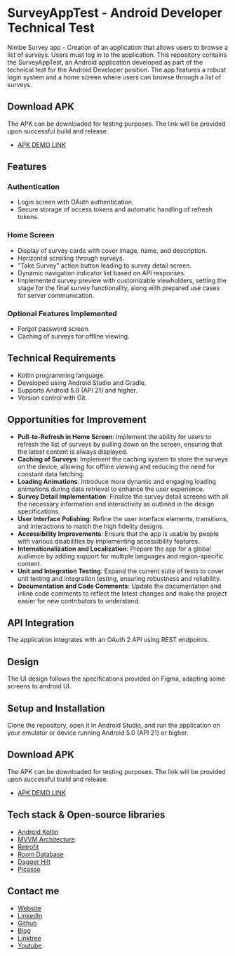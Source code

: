 # SurveyAppTest - Android Developer Technical Test
Nimbe Survey app - Creation of an application that allows users to browse a list of surveys. Users must log in to the application. 
This repository contains the SurveyAppTest, an Android application developed as part of the technical test for the Android Developer position. The app features a robust login system and a home screen where users can browse through a list of surveys.

## Download APK
The APK can be downloaded for testing purposes. The link will be provided upon successful build and release.

- [APK DEMO LINK](https://github.com/daviddagb2/survey_app_test/raw/master/apktest/app-debug.apk)


## Features

### Authentication
- Login screen with OAuth authentication.
- Secure storage of access tokens and automatic handling of refresh tokens.

### Home Screen
- Display of survey cards with cover image, name, and description.
- Horizontal scrolling through surveys.
- "Take Survey" action button leading to survey detail screen.
- Dynamic navigation indicator list based on API responses.
- Implemented survey preview with customizable viewholders, setting the stage for the final survey functionality, along with prepared use cases for server communication.


### Optional Features Implemented
- Forgot password screen.
- Caching of surveys for offline viewing.

## Technical Requirements
- Kotlin programming language.
- Developed using Android Studio and Gradle.
- Supports Android 5.0 (API 21) and higher.
- Version control with Git.

## Opportunities for Improvement

- **Pull-to-Refresh in Home Screen**: Implement the ability for users to refresh the list of surveys by pulling down on the screen, ensuring that the latest content is always displayed.
- **Caching of Surveys**: Implement the caching system to store the surveys on the device, allowing for offline viewing and reducing the need for constant data fetching.
- **Loading Animations**: Introduce more dynamic and engaging loading animations during data retrieval to enhance the user experience.
- **Survey Detail Implementation**: Finalize the survey detail screens with all the necessary information and interactivity as outlined in the design specifications.
- **User Interface Polishing**: Refine the user interface elements, transitions, and interactions to match the high fidelity designs.
- **Accessibility Improvements**: Ensure that the app is usable by people with various disabilities by implementing accessibility features.
- **Internationalization and Localization**: Prepare the app for a global audience by adding support for multiple languages and region-specific content.
- **Unit and Integration Testing**: Expand the current suite of tests to cover unit testing and integration testing, ensuring robustness and reliability.
- **Documentation and Code Comments**: Update the documentation and inline code comments to reflect the latest changes and make the project easier for new contributors to understand.


## API Integration
The application integrates with an OAuth 2 API using REST endpoints. 

## Design
The UI design follows the specifications provided on Figma, adapting some screens to android UI.

## Setup and Installation
Clone the repository, open it in Android Studio, and run the application on your emulator or device running Android 5.0 (API 21) or higher.

## Download APK
The APK can be downloaded for testing purposes. The link will be provided upon successful build and release.

- [APK DEMO LINK](https://github.com/daviddagb2/survey_app_test/raw/master/apktest/app-debug.apk)

## Tech stack & Open-source libraries
- [Android Kotlin](https://developer.android.com/kotlin)
- [MVVM Architecture](https://developer.android.com/jetpack/guide?gclsrc=aw.ds&gclid=CjwKCAjw_ISWBhBkEiwAdqxb9up3VFjuEbls5467JIVkyOdTgg-z-_NntWqaSFgkJr5qt6EmGsb7vxoCj9kQAvD_BwE)
- [Retrofit](https://square.github.io/retrofit/)
- [Room Database](https://developer.android.com/jetpack/androidx/releases/room?gclsrc=aw.ds&gclid=CjwKCAjw_ISWBhBkEiwAdqxb9r5eN7phvDex2hZ5gGRkm1GckeBjkR8LNm3GwDU_4EC8OdDDtDxt_xoCH8QQAvD_BwE)
- [Dagger Hilt](https://dagger.dev/hilt/)
- [Picasso](https://square.github.io/picasso/)

## Contact me

- [Website](https://gonzalezblanchard.com/)
- [LinkedIn](https://www.linkedin.com/in/davidgb2021/)
- [Github](https://github.com/daviddagb2)
- [Blog](https://blanchardspace.wordpress.com/)
- [Linktree](https://linktr.ee/davidgb77)
- [Youtube](https://www.youtube.com/@developergb)

